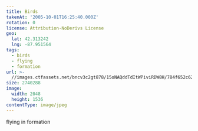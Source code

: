 ```yaml
---
title: Birds
takenAt: '2005-10-01T16:25:40.000Z'
rotation: 0
license: Attribution-NoDerivs License
geo:
  lat: 42.313242
  lng: -87.951564
tags:
  - birds
  - flying
  - formation
url: >-
  //images.ctfassets.net/bncv3c2gt878/15oNAQddTdItWPiviRDW8H/784f652c62ebb0d2a0524740e9bb36ba/birds_4325630508_o
size: 2740288
image:
  width: 2048
  height: 1536
contentType: image/jpeg
---
```


flying in formation